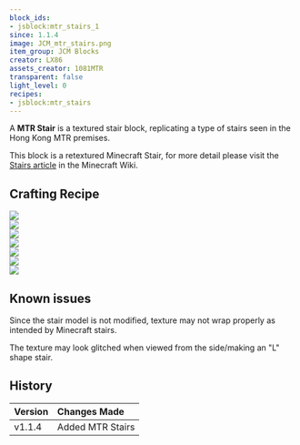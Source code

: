 ```yaml
---
block_ids:
- jsblock:mtr_stairs_1
since: 1.1.4
image: JCM_mtr_stairs.png
item_group: JCM Blocks
creator: LX86
assets_creator: 1081MTR
transparent: false
light_level: 0
recipes:
- jsblock:mtr_stairs
---
```


A **MTR Stair** is a textured stair block, replicating a type of stairs seen in the Hong Kong MTR premises.

This block is a retextured Minecraft Stair, for more detail please visit the [Stairs article](https://minecraft.fandom.com/wiki/Stairs) in the Minecraft Wiki.

## Crafting Recipe
<div class="crafting">
    <div class="crafting-table">
        <!-- row 1 -->
        <div><img src="../crafting/Minecraft_Yellow_concrete_powder.png"></div>
        <div></div>
        <div></div>
        <!-- row 2 -->
        <div><img src="../crafting/Minecraft_Light_gray_concrete_powder.png"></div>
        <div><img src="../crafting/Minecraft_Light_gray_concrete_powder.png"></div>
        <div></div>
        <!-- row 3 -->
        <div><img src="../crafting/Minecraft_Gray_concrete_powder.png"></div>
        <div><img src="../crafting/Minecraft_Gray_concrete_powder.png"></div>
        <div><img src="../crafting/Minecraft_Gray_concrete_powder.png"></div>
    </div>
    <div class="crafting-arrow"></div>
    <div class="crafting-result" data-count="24">
        <img src="../previews/JCM_mtr_stairs.png">
    </div>
</div>

## Known issues
Since the stair model is not modified, texture may not wrap properly as intended by Minecraft stairs.

The texture may look glitched when viewed from the side/making an "L" shape stair.

## History
| Version | Changes Made                                          |
|:--------|:------------------------------------------------------|
| v1.1.4  | Added MTR Stairs                                      |